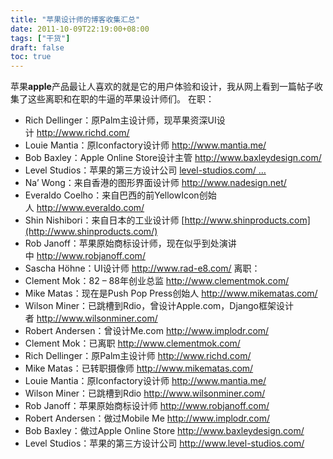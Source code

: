 ```yaml
---
title: "苹果设计师的博客收集汇总"
date: 2011-10-09T22:19:00+08:00
tags: ["干货"] 
draft: false
toc: true
---
```


苹果**apple**产品最让人喜欢的就是它的用户体验和设计，我从网上看到一篇帖子收集了这些离职和在职的牛逼的苹果设计师们。 在职：

  * Rich Dellinger：原Palm主设计师，现苹果资深UI设计 <http://www.richd.com/>
  * Louie Mantia：原Iconfactory设计师 <http://www.mantia.me/>
  * Bob Baxley：Apple Online Store设计主管 <http://www.baxleydesign.com/>
  * Level Studios：苹果的第三方设计公司 [level-studios.com/ …](http://www.level-studios.com/%C2%A0)
  * Na’ Wong：来自香港的图形界面设计师 <http://www.nadesign.net/>
  * Everaldo Coelho：来自巴西的前YellowIcon创始人 <http://www.everaldo.com/>
  * Shin Nishibori：来自日本的工业设计师 [http://www.shinproducts.com](http://www.shinproducts.com/)
  * Rob Janoff：苹果原始商标设计师，现在似乎到处演讲中 <http://www.robjanoff.com/>
  * Sascha Höhne：UI设计师 <http://www.rad-e8.com/>
离职：
  * Clement Mok：82 – 88年创业总监 <http://www.clementmok.com/>
  * Mike Matas：现在是Push Pop Press创始人 <http://www.mikematas.com/>
  * Wilson Miner：已跳槽到Rdio，曾设计Apple.com，Django框架设计者 <http://www.wilsonminer.com/>
  * Robert Andersen：曾设计Me.com <http://www.implodr.com/>
  * Clement Mok：已离职 <http://www.clementmok.com/>
  * Rich Dellinger：原Palm主设计师 <http://www.richd.com/>
  * Mike Matas：已转职摄像师 <http://www.mikematas.com/>
  * Louie Mantia：原Iconfactory设计师 <http://www.mantia.me/>
  * Wilson Miner：已跳槽到Rdio <http://www.wilsonminer.com/>
  * Rob Janoff：苹果原始商标设计师 <http://www.robjanoff.com/>
  * Robert Andersen：做过Mobile Me <http://www.implodr.com/>
  * Bob Baxley：做过Apple Online Store <http://www.baxleydesign.com/>
  * Level Studios：苹果的第三方设计公司 <http://www.level-studios.com/>